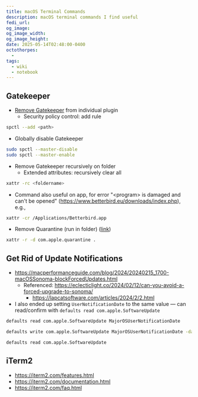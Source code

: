 ```yaml
---
title: macOS Terminal Commands
description: macOS terminal commands I find useful
fedi_url: 
og_image: 
og_image_width: 
og_image_height: 
date: 2025-05-14T02:48:00-0400
octothorpes:
  - 
tags:
  - wiki
  - notebook
---
```


<link rel="stylesheet" type="text/css" href="/styles/code/prism-dracula.css" />
<link rel="stylesheet" type="text/css" href="/styles/code/code-tweaks.css" />

## Gatekeeper
- [Remove Gatekeeper](https://www.igorski.nl/on-plugins-and-macos) from individual plugin
    - Security policy control: add rule
```sh
spctl --add <path>
```
- Globally disable Gatekeeper
```sh
sudo spctl --master-disable
sudo spctl --master-enable
```
- Remove Gatekeeper recursively on folder
    - Extended attributes: recursively clear all
```sh
xattr -rc <foldername>
```
- Command also useful on app, for error "\<program\> is damaged and can't be opened" (<https://www.betterbird.eu/downloads/index.php>), e.g., 
```sh
xattr -cr /Applications/Betterbird.app
```
- Remove Quarantine (run in folder) ([link](https://github.com/acids-ircam/nn_tilde#puredata))
```sh
xattr -r -d com.apple.quarantine .
```

## Get Rid of Update Notifications
- https://macperformanceguide.com/blog/2024/20240215_1700-macOSSonoma-blockForcedUpdates.html
	- Referenced: https://eclecticlight.co/2024/02/12/can-you-avoid-a-forced-upgrade-to-sonoma/
		- https://lapcatsoftware.com/articles/2024/2/2.html
- I also ended up setting `UserNotificationDate` to the same value — can read/confirm with `defaults read com.apple.SoftwareUpdate` 
```sh
defaults read com.apple.SoftwareUpdate MajorOSUserNotificationDate

defaults write com.apple.SoftwareUpdate MajorOSUserNotificationDate -date "2026-02-15 22:00:00 +0000"

defaults read com.apple.SoftwareUpdate
```

## iTerm2
- <https://iterm2.com/features.html>
- <https://iterm2.com/documentation.html>
- <https://iterm2.com/faq.html>